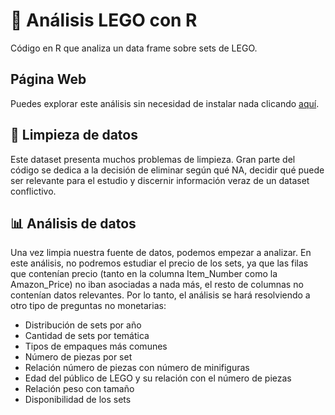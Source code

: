 # 🧱 Análisis LEGO con R
Código en R que analiza un data frame sobre sets de LEGO.  

## Página Web
Puedes explorar este análisis sin necesidad de instalar nada clicando [aquí]().

## 🧹 Limpieza de datos
Este dataset presenta muchos problemas de limpieza. Gran parte del código se dedica a la decisión de eliminar según qué NA, decidir qué puede ser relevante para el estudio y discernir información veraz de un dataset conflictivo.

## 📊 Análisis de datos
Una vez limpia nuestra fuente de datos, podemos empezar a analizar. En este análisis, no podremos estudiar el precio de los sets, ya que las filas que contenían precio (tanto en la columna Item_Number como la Amazon_Price) no iban asociadas a nada más, el resto de columnas no contenían datos relevantes. Por lo tanto, el análisis se hará resolviendo a otro tipo de preguntas no monetarias:

- Distribución de sets por año
- Cantidad de sets por temática
- Tipos de empaques más comunes
- Número de piezas por set
- Relación número de piezas con número de minifiguras
- Edad del público de LEGO y su relación con el número de piezas
- Relación peso con tamaño
- Disponibilidad de los sets

